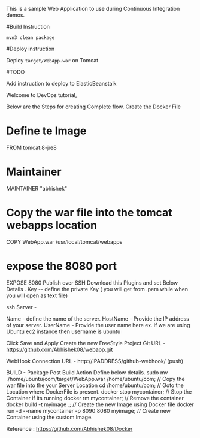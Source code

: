 This is a sample Web Application to use during Continuous Integration demos.

#Build Instruction





```
mvn3 clean package
```



#Deploy instruction



Deploy ```target/WebApp.war``` on Tomcat
 
#TODO
 
Add instruction to deploy to ElasticBeanstalk




Welcome to DevOps tutorial, 

Below are the Steps for creating Complete flow.
Create the Docker File
# Define te Image 
FROM tomcat:8-jre8
# Maintainer 
MAINTAINER "abhishek"
# Copy the war file into the tomcat webapps location 
COPY WebApp.war /usr/local/tomcat/webapps
# expose the 8080 port
EXPOSE 8080
Publish over SSH Download this Plugins and set Below Details .
Key -- define the private Key ( you will get from .pem while when you will open as text file)

ssh Server - 

Name - define the name of the server.
HostName - Provide the IP address of your server.
UserName - Provide the user name here ex. if we are using Ubuntu ec2 instance then username is ubuntu

Click Save and Apply 
Create the new FreeStyle Project
Git URL - https://github.com/Abhishek08/webapp.git

WebHook Connection URL - http://IPADDRESS/github-webhook/ (push)

BUILD - Package 
Post Build Action Define below details.
sudo mv  ./home/ubuntu/com/target/WebApp.war /home/ubuntu/com; // Copy the war file into the your Server Location 
cd /home/ubuntu/com; // Goto the Location where DockerFile is present.
docker stop mycontainer; // Stop the Container if its running 
docker rm mycontainer; // Remove the container
docker build -t myimage .; // Create the new Image using Docker file
docker run -d --name mycontainer -p 8090:8080 myimage; // Create new Container using the custom Image.


Reference : 
https://github.com/Abhishek08/Docker
